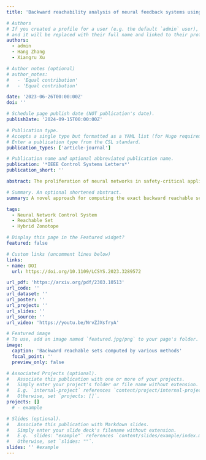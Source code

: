 ```yaml
---
title: 'Backward reachability analysis of neural feedback systems using hybrid zonotopes'

# Authors
# If you created a profile for a user (e.g. the default `admin` user), write the username (folder name) here
# and it will be replaced with their full name and linked to their profile.
authors:
  - admin
  - Hang Zhang
  - Xiangru Xu

# Author notes (optional)
# author_notes:
#   - 'Equal contribution'
#   - 'Equal contribution'

date: '2023-06-26T00:00:00Z'
doi: ''

# Schedule page publish date (NOT publication's date).
publishDate: '2024-09-15T00:00:00Z'

# Publication type.
# Accepts a single type but formatted as a YAML list (for Hugo requirements).
# Enter a publication type from the CSL standard.
publication_types: ['article-journal']

# Publication name and optional abbreviated publication name.
publication: '*IEEE Control Systems Letters*'
publication_short: ''

abstract: The proliferation of neural networks in safety-critical applications necessitates the development of effective methods to ensure their safety. This letter presents a novel approach for computing the exact backward reachable sets of neural feedback systems with known linear system models based on hybrid zonotopes. It is shown that the input-output relationship imposed by a ReLU-activated neural network can be exactly described by a hybrid zonotope-represented graph set. Based on that, the one-step exact backward reachable set of a neural feedback system is computed as a hybrid zonotope in the closed form. In addition, a necessary and sufficient condition is formulated as a mixed-integer linear program to certify whether the trajectories of a neural feedback system can avoid unsafe regions in finite time. Numerical examples are provided to demonstrate the efficiency of the proposed approach.

# Summary. An optional shortened abstract.
summary: A novel approach for computing the exact backward reachable sets of neural feedback systems.

tags:
  - Neural Network Control System
  - Reachable Set
  - Hybrid Zonotope

# Display this page in the Featured widget?
featured: false

# Custom links (uncomment lines below)
links:
- name: DOI
  url: https://doi.org/10.1109/LCSYS.2023.3289572

url_pdf: 'https://arxiv.org/pdf/2303.10513'
url_code: ''
url_dataset: ''
url_poster: ''
url_project: ''
url_slides: ''
url_source: ''
url_video: 'https://youtu.be/NrvZJXsfryA'

# Featured image
# To use, add an image named `featured.jpg/png` to your page's folder.
image:
  caption: 'Backward reachable sets computed by various methods'
  focal_point: ''
  preview_only: false

# Associated Projects (optional).
#   Associate this publication with one or more of your projects.
#   Simply enter your project's folder or file name without extension.
#   E.g. `internal-project` references `content/project/internal-project/index.md`.
#   Otherwise, set `projects: []`.
projects: []
  # - example

# Slides (optional).
#   Associate this publication with Markdown slides.
#   Simply enter your slide deck's filename without extension.
#   E.g. `slides: "example"` references `content/slides/example/index.md`.
#   Otherwise, set `slides: ""`.
slides: '' #example
---
```


<!-- {{% callout note %}}
Click the _Cite_ button above to demo the feature to enable visitors to import publication metadata into their reference management software.
{{% /callout %}}

{{% callout note %}}
Create your slides in Markdown - click the _Slides_ button to check out the example.
{{% /callout %}} -->

<!-- Add the publication's **full text** or **supplementary notes** here. You can use rich formatting such as including [code, math, and images](https://docs.hugoblox.com/content/writing-markdown-latex/). -->